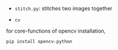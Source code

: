 
- `stitch.py`: stitches two images together

- `cv`

for core-functions of opencv installation,

```bash
pip install opencv-python
```
